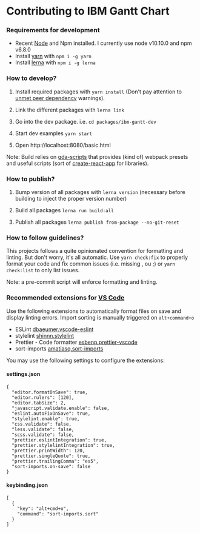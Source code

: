 # Contributing to IBM Gantt Chart

### Requirements for development

- Recent [Node](https://nodejs.org/) and Npm installed. I currently use node v10.10.0 and npm v6.8.0
- Install [yarn](https://yarnpkg.com/) with `npm i -g yarn`
- Install [lerna](https://lernajs.io/) with `npm i -g lerna`

### How to develop?

1. Install required packages with `yarn install` (Don't pay attention to [unmet peer dependency](https://github.com/yarnpkg/yarn/issues/5810) warnings).

1. Link the different packages with `lerna link`

1. Go into the dev package. i.e. `cd packages/ibm-gantt-dev`

1. Start dev examples `yarn start`

1. Open http://localhost:8080/basic.html

Note: Build relies on [gda-scripts](https://github.com/gillesdandrea/gda-scripts) that provides (kind of) webpack presets and useful scripts (sort of [create-react-app](https://github.com/facebook/create-react-app) for libraries).

### How to publish?

1. Bump version of all packages with `lerna version` (necessary before building to inject the proper version number)

1. Build all packages `lerna run build:all`

1. Publish all packages `lerna publish from-package --no-git-reset`

### How to follow guidelines?

This projects follows a quite opinionated convention for formatting and linting. But don't worry, it's all automatic.
Use `yarn check:fix` to properly format your code and fix common issues (i.e. missing , ou ;) or `yarn check:list` to only list issues.

Note: a pre-commit script will enforce formatting and linting.

### Recommended extensions for [VS Code](https://code.visualstudio.com/)

Use the following extensions to automatically format files on save and display linting errors. Import sorting is manually triggered on `alt+command+o`

- ESLint [dbaeumer.vscode-eslint](https://github.com/Microsoft/vscode-eslint)
- stylelint [shinnn.stylelint](https://github.com/shinnn/vscode-stylelint)
- Prettier - Code formatter [esbenp.prettier-vscode](https://github.com/prettier/prettier-vscode)
- sort-imports [amatiasq.sort-imports](https://github.com/amatiasq/vsc-sort-imports)

You may use the following settings to configure the extensions:

#### settings.json

```
{
  "editor.formatOnSave": true,
  "editor.rulers": [120],
  "editor.tabSize": 2,
  "javascript.validate.enable": false,
  "eslint.autoFixOnSave": true,
  "stylelint.enable": true,
  "css.validate": false,
  "less.validate": false,
  "scss.validate": false,
  "prettier.eslintIntegration": true,
  "prettier.stylelintIntegration": true,
  "prettier.printWidth": 120,
  "prettier.singleQuote": true,
  "prettier.trailingComma": "es5",
  "sort-imports.on-save": false
}
```

#### keybinding.json

```
[
  {
    "key": "alt+cmd+o",
    "command": "sort-imports.sort"
  }
]
```
